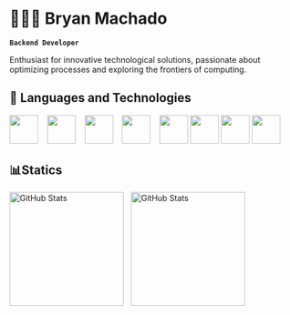 # 👨🏻‍💻 Bryan Machado
**`Backend Developer`**

Enthusiast for innovative technological solutions, passionate about optimizing processes and exploring the frontiers of computing.

## 🤖 Languages and Technologies

<p align="left">
  <img src="https://cdn.jsdelivr.net/gh/devicons/devicon@latest/icons/java/java-original.svg" width="50px" />
  &nbsp;&nbsp;
  <img src="https://cdn.jsdelivr.net/gh/devicons/devicon@latest/icons/spring/spring-original.svg" width="50px" />
  &nbsp;&nbsp;
  <img src="https://cdn.jsdelivr.net/gh/devicons/devicon@latest/icons/postgresql/postgresql-original.svg" width="50px" />
  &nbsp;&nbsp;
  <img src="https://cdn.jsdelivr.net/gh/devicons/devicon@latest/icons/git/git-original.svg" width="50px" />
  &nbsp;&nbsp;
  <img src="https://cdn.jsdelivr.net/gh/devicons/devicon@latest/icons/github/github-original.svg" width="50px" />
  <img src="https://cdn.jsdelivr.net/gh/devicons/devicon@latest/icons/mysql/mysql-original.svg" width="50px"/>
  <img src="https://cdn.jsdelivr.net/gh/devicons/devicon@latest/icons/hibernate/hibernate-original.svg" width="50px"/>   
  <img src="https://cdn.jsdelivr.net/gh/devicons/devicon@latest/icons/maven/maven-original.svg" width="50px"/>
                 
</p>

## 📊Statics

<img
align="left"
alt="GitHub Stats"
height="200"
style="padding-right: 10px;" src= "https://github-readme-stats.vercel.app/api?username=bry4nmachadodev&
show_icons=true&theme=tokyonight&include_all_commits=true&locale-pt-br."
/>
<img
align="left"
alt="GitHub Stats"
height="200"
style="padding-right: 10px;"
src="https://github-readme-stats.vercel.app/api/top-langs/?username=bry4nmachadodev&
theme=tokyonight"
/>
